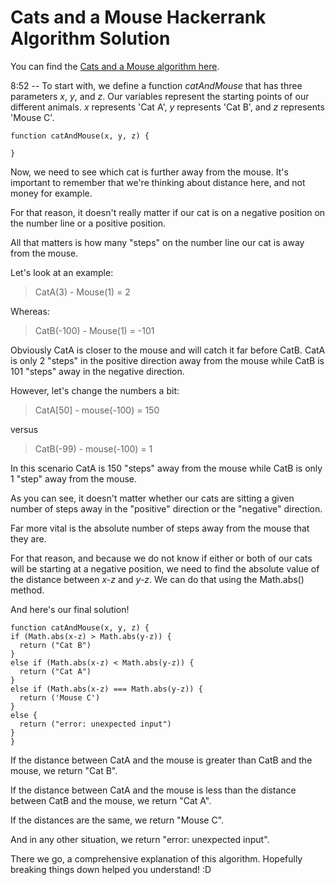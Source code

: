# Cats and a Mouse Hackerrank Algorithm Solution

You can find the [Cats and a Mouse algorithm here](https://www.hackerrank.com/challenges/cats-and-a-mouse/problem).

8:52 -- To start with, we define a function *catAndMouse* that has three parameters *x*, *y*, and *z*. Our variables represent the starting points of our different animals. *x* represents 'Cat A', *y* represents 'Cat B', and *z* represents 'Mouse C'.
```
function catAndMouse(x, y, z) {

}
```
Now, we need to see which cat is further away from the mouse. It's important to remember that we're thinking about distance here, and not money for example.

For that reason, it doesn't really matter if our cat is on a negative position on the number line or a positive position.

All that matters is how many "steps"
on the number line our cat is away from the mouse.

Let's look at an example:

> CatA(3) - Mouse(1) = 2

Whereas:
>CatB(-100) - Mouse(1) = -101

Obviously CatA is closer to the mouse and will catch it far before CatB. CatA is only 2 "steps" in the positive direction away from the mouse while CatB is 101 "steps" away in the negative direction.

However, let's change the numbers a bit:
>CatA[50] - mouse(-100) = 150

versus
>CatB(-99) - mouse(-100) = 1

In this scenario CatA is 150 "steps" away from the mouse while CatB is only 1 "step" away from the mouse.

As you can see, it doesn't matter whether our cats are sitting a given number of steps away in the "positive" direction or the "negative" direction.

Far more vital is the absolute number of steps away from the mouse that they are.

For that reason, and because we do not know if either or both of our cats will be starting at a negative position, we need to find the absolute value of the distance between *x-z* and *y-z*. We can do that using the Math.abs() method.

And here's our final solution!
```
function catAndMouse(x, y, z) {
if (Math.abs(x-z) > Math.abs(y-z)) {
  return ("Cat B")
}
else if (Math.abs(x-z) < Math.abs(y-z)) {
  return ("Cat A")
}
else if (Math.abs(x-z) === Math.abs(y-z)) {
  return ('Mouse C')
}
else {
  return ("error: unexpected input")
}
}
```
If the distance between CatA and the mouse is greater than CatB and the mouse, we return "Cat B".

If the distance between CatA and the mouse is less than the distance between CatB and the mouse, we return "Cat A".

If the distances are the same, we return "Mouse C".

And in any other situation, we return "error: unexpected input".

There we go, a comprehensive explanation of this algorithm. Hopefully breaking things down helped you understand! :D